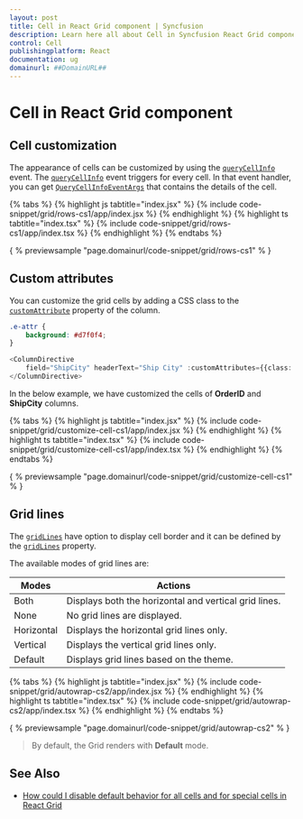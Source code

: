 ```yaml
---
layout: post
title: Cell in React Grid component | Syncfusion
description: Learn here all about Cell in Syncfusion React Grid component of Syncfusion Essential JS 2 and more.
control: Cell 
publishingplatform: React
documentation: ug
domainurl: ##DomainURL##
---
```


# Cell in React Grid component

## Cell customization

The appearance of cells can be customized by using the [`queryCellInfo`](https://ej2.syncfusion.com/angular/documentation/api/grid/#querycellinfo) event.
The [`queryCellInfo`](https://ej2.syncfusion.com/angular/documentation/api/grid/#querycellinfo) event triggers for every cell.
In that event handler, you can get [`QueryCellInfoEventArgs`](https://ej2.syncfusion.com/angular/documentation/api/grid/queryCellInfoEventArgs/) that contains the details of the cell.

{% tabs %}
{% highlight js tabtitle="index.jsx" %}
{% include code-snippet/grid/rows-cs1/app/index.jsx %}
{% endhighlight %}
{% highlight ts tabtitle="index.tsx" %}
{% include code-snippet/grid/rows-cs1/app/index.tsx %}
{% endhighlight %}
{% endtabs %}

{ % previewsample "page.domainurl/code-snippet/grid/rows-cs1" % }

## Custom attributes

You can customize the grid cells by adding a CSS class to the [`customAttribute`](https://ej2.syncfusion.com/angular/documentation/api/grid/column#customattributes) property of the column.

```CSS
.e-attr {
    background: #d7f0f4;
}
```

```typescript
<ColumnDirective
    field="ShipCity" headerText="Ship City" :customAttributes={{class: 'e-attr'}} width="80">
</ColumnDirective>
```

In the below example, we have customized the cells of **OrderID** and **ShipCity** columns.

{% tabs %}
{% highlight js tabtitle="index.jsx" %}
{% include code-snippet/grid/customize-cell-cs1/app/index.jsx %}
{% endhighlight %}
{% highlight ts tabtitle="index.tsx" %}
{% include code-snippet/grid/customize-cell-cs1/app/index.tsx %}
{% endhighlight %}
{% endtabs %}

{ % previewsample "page.domainurl/code-snippet/grid/customize-cell-cs1" % }

## Grid lines

The [`gridLines`](https://ej2.syncfusion.com/angular/documentation/api/grid/#gridlines) have option to display cell border and it can be defined by the [`gridLines`](https://ej2.syncfusion.com/angular/documentation/api/grid/#gridlines) property.

The available modes of grid lines are:

| Modes | Actions |
|-------|---------|
| Both | Displays both the horizontal and vertical grid lines.|
| None | No grid lines are displayed.|
| Horizontal | Displays the horizontal grid lines only.|
| Vertical | Displays the vertical grid lines only.|
| Default | Displays grid lines based on the theme.|

{% tabs %}
{% highlight js tabtitle="index.jsx" %}
{% include code-snippet/grid/autowrap-cs2/app/index.jsx %}
{% endhighlight %}
{% highlight ts tabtitle="index.tsx" %}
{% include code-snippet/grid/autowrap-cs2/app/index.tsx %}
{% endhighlight %}
{% endtabs %}

{ % previewsample "page.domainurl/code-snippet/grid/autowrap-cs2" % }

>By default, the Grid renders with **Default** mode.

## See Also

* [How could I disable default behavior for all cells and for special cells in React Grid](https://www.syncfusion.com/forums/164559/how-could-i-disable-default-behavior-for-all-cells-and-for-special-cells-in-react-grid)